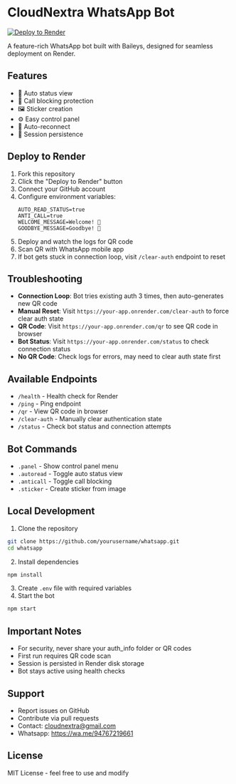 # CloudNextra WhatsApp Bot

[![Deploy to Render](https://render.com/images/deploy-to-render-button.svg)](https://render.com/deploy)

A feature-rich WhatsApp bot built with Baileys, designed for seamless deployment on Render.

## Features
- 🚀 Auto status view
- 📵 Call blocking protection
- 🖼️ Sticker creation
- ⚙️ Easy control panel
- 🔄 Auto-reconnect
- 💾 Session persistence

## Deploy to Render
1. Fork this repository
2. Click the "Deploy to Render" button
3. Connect your GitHub account
4. Configure environment variables:
   ```env
   AUTO_READ_STATUS=true
   ANTI_CALL=true
   WELCOME_MESSAGE=Welcome! 👋
   GOODBYE_MESSAGE=Goodbye! 👋
   ```
5. Deploy and watch the logs for QR code
6. Scan QR with WhatsApp mobile app
7. If bot gets stuck in connection loop, visit `/clear-auth` endpoint to reset

## Troubleshooting
- **Connection Loop**: Bot tries existing auth 3 times, then auto-generates new QR code
- **Manual Reset**: Visit `https://your-app.onrender.com/clear-auth` to force clear auth state
- **QR Code**: Visit `https://your-app.onrender.com/qr` to see QR code in browser
- **Bot Status**: Visit `https://your-app.onrender.com/status` to check connection status
- **No QR Code**: Check logs for errors, may need to clear auth state first

## Available Endpoints
- `/health` - Health check for Render
- `/ping` - Ping endpoint  
- `/qr` - View QR code in browser
- `/clear-auth` - Manually clear authentication state
- `/status` - Check bot status and connection attempts

## Bot Commands
- `.panel` - Show control panel menu
- `.autoread` - Toggle auto status view
- `.anticall` - Toggle call blocking
- `.sticker` - Create sticker from image

## Local Development
1. Clone the repository
```bash
git clone https://github.com/yourusername/whatsapp.git
cd whatsapp
```

2. Install dependencies
```bash
npm install
```

3. Create `.env` file with required variables
4. Start the bot
```bash
npm start
```

## Important Notes
- For security, never share your auth_info folder or QR codes
- First run requires QR code scan
- Session is persisted in Render disk storage
- Bot stays active using health checks

## Support
- Report issues on GitHub
- Contribute via pull requests
- Contact: cloudnextra@gmail.com
- Whatsapp: https://wa.me/94767219661

## License
MIT License - feel free to use and modify